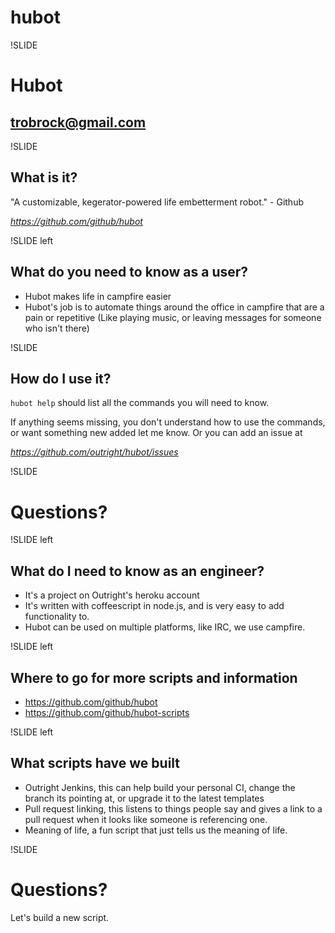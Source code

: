 # hubot

!SLIDE

# Hubot

## trobrock@gmail.com

!SLIDE

## What is it?

"A customizable, kegerator-powered life embetterment robot." - Github

*https://github.com/github/hubot*

!SLIDE left

## What do you need to know as a user?

* Hubot makes life in campfire easier
* Hubot's job is to automate things around the office in campfire that are a pain or repetitive (Like playing music, or leaving messages for someone who isn't there)

!SLIDE

## How do I use it?

`hubot help` should list all the commands you will need to know.

If anything seems missing, you don't understand how to use the commands, or want something new added let me know.
Or you can add an issue at 

*https://github.com/outright/hubot/issues*

!SLIDE

# Questions?

!SLIDE left

## What do I need to know as an engineer?

* It's a project on Outright's heroku account
* It's written with coffeescript in node.js, and is very easy to add functionality to.
* Hubot can be used on multiple platforms, like IRC, we use campfire.

!SLIDE left

## Where to go for more scripts and information

* https://github.com/github/hubot
* https://github.com/github/hubot-scripts

!SLIDE left

## What scripts have we built

* Outright Jenkins, this can help build your personal CI, change the branch its pointing at, or upgrade it to the latest templates
* Pull request linking, this listens to things people say and gives a link to a pull request when it looks like someone is referencing one.
* Meaning of life, a fun script that just tells us the meaning of life.

!SLIDE

# Questions?

Let's build a new script.
